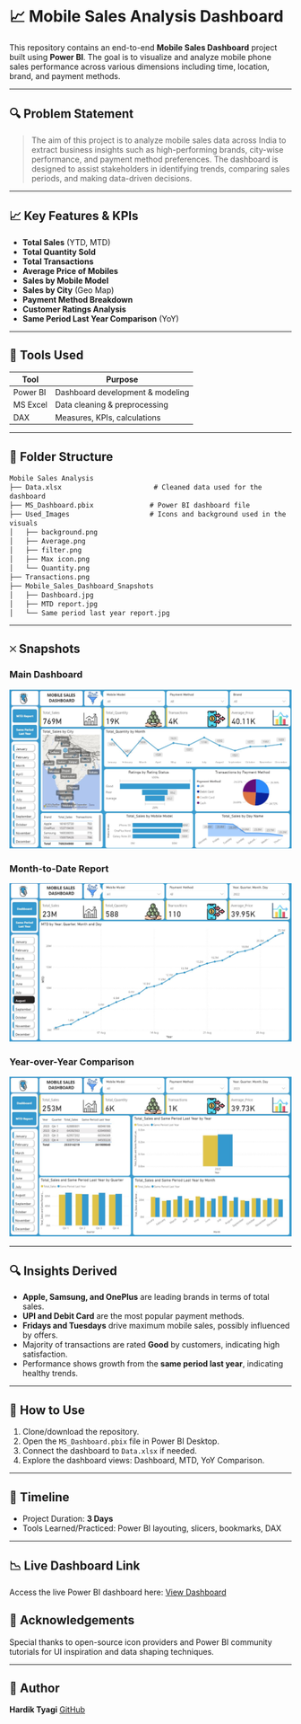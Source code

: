 # 📈 Mobile Sales Analysis Dashboard

This repository contains an end-to-end **Mobile Sales Dashboard** project built using **Power BI**. The goal is to visualize and analyze mobile phone sales performance across various dimensions including time, location, brand, and payment methods.

---

## 🔍 Problem Statement

> The aim of this project is to analyze mobile sales data across India to extract business insights such as high-performing brands, city-wise performance, and payment method preferences. The dashboard is designed to assist stakeholders in identifying trends, comparing sales periods, and making data-driven decisions.

---

## 📈 Key Features & KPIs

* **Total Sales** (YTD, MTD)
* **Total Quantity Sold**
* **Total Transactions**
* **Average Price of Mobiles**
* **Sales by Mobile Model**
* **Sales by City** (Geo Map)
* **Payment Method Breakdown**
* **Customer Ratings Analysis**
* **Same Period Last Year Comparison** (YoY)

---

## 🔢 Tools Used

| Tool     | Purpose                          |
| -------- | -------------------------------- |
| Power BI | Dashboard development & modeling |
| MS Excel | Data cleaning & preprocessing    |
| DAX      | Measures, KPIs, calculations     |

---

## 📂 Folder Structure

```
Mobile Sales Analysis
├── Data.xlsx                       # Cleaned data used for the dashboard
├── MS_Dashboard.pbix              # Power BI dashboard file
├── Used_Images                    # Icons and background used in the visuals
│   ├── background.png
│   ├── Average.png
│   ├── filter.png
│   ├── Max icon.png
│   └── Quantity.png
├── Transactions.png
├── Mobile_Sales_Dashboard_Snapshots
│   ├── Dashboard.jpg
│   ├── MTD report.jpg
│   └── Same period last year report.jpg
```

---

## 🞨 Snapshots

### Main Dashboard

![Dashboard](./Mobile_Sales_Dashboard_Snapshots/Dashboard.jpg)

### Month-to-Date Report

![MTD](./Mobile_Sales_Dashboard_Snapshots/MTD%20report.jpg)

### Year-over-Year Comparison

![Same Period](./Mobile_Sales_Dashboard_Snapshots/Same%20period%20last%20year%20report.jpg)

---

## 🔍 Insights Derived

* **Apple, Samsung, and OnePlus** are leading brands in terms of total sales.
* **UPI and Debit Card** are the most popular payment methods.
* **Fridays and Tuesdays** drive maximum mobile sales, possibly influenced by offers.
* Majority of transactions are rated **Good** by customers, indicating high satisfaction.
* Performance shows growth from the **same period last year**, indicating healthy trends.

---

## 🚀 How to Use

1. Clone/download the repository.
2. Open the `MS_Dashboard.pbix` file in Power BI Desktop.
3. Connect the dashboard to `Data.xlsx` if needed.
4. Explore the dashboard views: Dashboard, MTD, YoY Comparison.

---

## 📅 Timeline

* Project Duration: **3 Days**
* Tools Learned/Practiced: Power BI layouting, slicers, bookmarks, DAX

---

## 📉 Live Dashboard Link

Access the live Power BI dashboard here: [View Dashboard]([https://app.powerbi.com/view?r=YOUR_LINK_HERE](https://app.powerbi.com/view?r=eyJrIjoiMmIyNmRkNGMtZTY0YS00NjFhLWJkMTktNzU2Yzc1MGFlOTAzIiwidCI6IjM0YmQ4YmVkLTJhYzEtNDFhZS05ZjA4LTRlMGEzZjExNzA2YyJ9))


## 🙏 Acknowledgements

Special thanks to open-source icon providers and Power BI community tutorials for UI inspiration and data shaping techniques.

---

## 📅 Author

**Hardik Tyagi**
[GitHub](https://github.com/hardik2712-ai)
